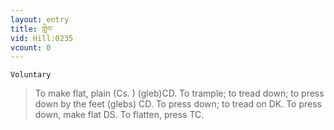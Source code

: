 ```yaml
---
layout: entry
title: གླེབ་
vid: Hill:0235
vcount: 0
---
```

`Voluntary` 
> To make flat, plain (Cs\.
) (gleb)CD\.
 To trample; to tread down; to press down by the feet (glebs) CD\.
 To press down; to tread on DK\.
 To press down, make flat DS\.
 To flatten, press TC\.

